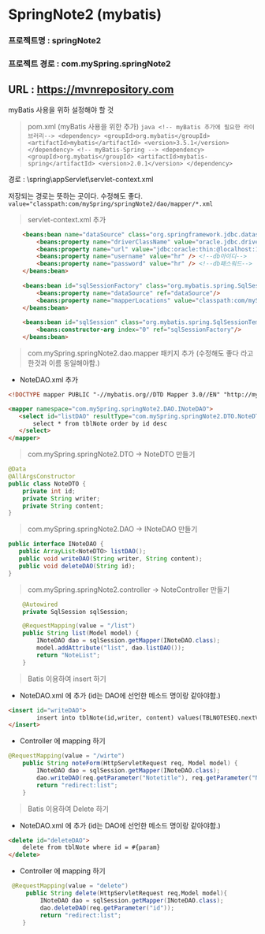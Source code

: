 # SpringNote2 (mybatis)

### 프로젝트명 : springNote2
### 프로젝트 경로 : com.mySpring.springNote2

## URL : https://mvnrepository.com

myBatis 사용을 위하 설정해야 할 것

> pom.xml (myBatis 사용을 위한 추가)
    ```java
    <!-- myBatis 추가에 필요한 라이브러리-->
    <dependency>
        <groupId>org.mybatis</groupId>
        <artifactId>mybatis</artifactId>
        <version>3.5.1</version>
    </dependency>
    <!-- myBatis-Spring -->
    <dependency>
        <groupId>org.mybatis</groupId>
        <artifactId>mybatis-spring</artifactId>
        <version>2.0.1</version>
    </dependency>
    ```
  
경로 : \spring\appServlet\servlet-context.xml

저장되는 경로는 뜻하는 곳이다. 수정해도 좋다.
`value="classpath:com/mySpring/springNote2/dao/mapper/*.xml`

> servlet-context.xml 추가

```html
    <beans:bean name="dataSource" class="org.springframework.jdbc.datasource.DriverManagerDataSource" >
        <beans:property name="driverClassName" value="oracle.jdbc.driver.OracleDriver" />
        <beans:property name="url" value="jdbc:oracle:thin:@localhost:1521:xe" />
        <beans:property name="username" value="hr" /> <!--db아이디-->
        <beans:property name="password" value="hr" /> <!--db패스워드-->
    </beans:bean>
    
    <beans:bean id="sqlSessionFactory" class="org.mybatis.spring.SqlSessionFactoryBean">
		<beans:property name="dataSource" ref="dataSource"/>
		<beans:property name="mapperLocations" value="classpath:com/mySpring/springNote2/dao/mapper/*.xml"/>
	</beans:bean>
	
	<beans:bean id="sqlSession" class="org.mybatis.spring.SqlSessionTemplate">
		<beans:constructor-arg index="0" ref="sqlSessionFactory"/>
	</beans:bean>
```
> com.mySpring.springNote2.dao.mapper 패키지 추가 (수정해도 좋다 라고 한것과 이름 동일해야함.)

 * NoteDAO.xml 추가
 ```html
 <!DOCTYPE mapper PUBLIC "-//mybatis.org//DTD Mapper 3.0//EN" "http://mybatis.org/dtd/mybatis-3-mapper.dtd">

<mapper namespace="com.mySpring.springNote2.DAO.INoteDAO">
	<select id="listDAO" resultType="com.mySpring.springNote2.DTO.NoteDTO">
		select * from tblNote order by id desc
	</select>	
</mapper>
 ```
 
> com.mySpring.springNote2.DTO -> NoteDTO 만들기
 
```java
@Data
@AllArgsConstructor
public class NoteDTO {
	private int id;
	private String writer;
	private String content;
}
```
 
> com.mySpring.springNote2.DAO -> INoteDAO 만들기
 
 ```java
public interface INoteDAO {
	public ArrayList<NoteDTO> listDAO();
	public void writeDAO(String writer, String content);
	public void deleteDAO(String id);	
}
 ```
 
> com.mySpring.springNote2.controller -> NoteController 만들기
 
```java
	@Autowired
	private SqlSession sqlSession;

	@RequestMapping(value = "/list")
	public String list(Model model) {
		INoteDAO dao = sqlSession.getMapper(INoteDAO.class);
		model.addAttribute("list", dao.listDAO());
		return "NoteList";
	}
```

> Batis 이용하여 insert 하기

 * NoteDAO.xml 에 추가 (id는 DAO에 선언한 메소드 명이랑 같아야함.)

```html
<insert id="writeDAO">
		insert into tblNote(id,writer, content) values(TBLNOTESEQ.nextVal, #{param1}, #{param2})
</insert>
```

 * Controller 에 mapping 하기
 
```java
@RequestMapping(value = "/wirte")
	public String noteForm(HttpServletRequest req, Model model) {
		INoteDAO dao = sqlSession.getMapper(INoteDAO.class);
		dao.writeDAO(req.getParameter("Notetitle"), req.getParameter("NoteContent"));
		return "redirect:list";
	}
```

> Batis 이용하여 Delete 하기

 * NoteDAO.xml 에 추가 (id는 DAO에 선언한 메소드 명이랑 같아야함.)

```html
<delete id="deleteDAO">
	delete from tblNote where id = #{param}
</delete>
```

 * Controller 에 mapping 하기
 
```java
 @RequestMapping(value = "delete")
	 public String delete(HttpServletRequest req,Model model){
		 INoteDAO dao = sqlSession.getMapper(INoteDAO.class);
		 dao.deleteDAO(req.getParameter("id"));
		 return "redirect:list";
	}
```
